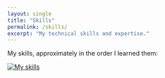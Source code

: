```yaml
---
layout: single
title: "Skills"
permalink: /skills/
excerpt: "My technical skills and expertise."
---
```


My skills, approximately in the order I learned them:

[![My skills](https://skillicons.dev/icons?i=js,discordjs,mongodb,html,css,git,github,ts,java,kotlin,python,gitlab&theme=light)](https://github.com/esotericenderman)
